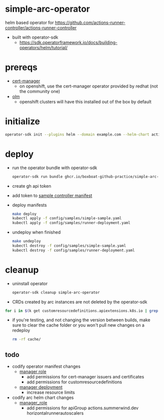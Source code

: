 # simple-arc-operator
helm based operator for https://github.com/actions-runner-controller/actions-runner-controller
- built with operator-sdk
  - https://sdk.operatorframework.io/docs/building-operators/helm/tutorial/

# prereqs
  - [cert-manager](https://cert-manager.io/docs/installation/helm/)
    - on openshift, use the cert-manager operator provided by redhat (not the community one)
  - [olm](https://sdk.operatorframework.io/docs/olm-integration/tutorial-bundle/#enabling-olm)
    - openshift clusters will have this installed out of the box by default

# initialize
```sh
operator-sdk init --plugins helm --domain example.com --helm-chart actions-runner-controller --helm-chart-repo https://actions-runner-controller.github.io/actions-runner-controller
```
# deploy 
  - run the operator bundle with operator-sdk 
    ```sh
    operator-sdk run bundle ghcr.io/boxboat-github-practice/simple-arc-operator-bundle:experimental
    ```
  - create gh api token
  - add token to [sample controller manifest](./config/samples/simple-sample.yaml)
  - deploy manifests
    ```sh
    make deploy
    kubectl apply -f config/samples/simple-sample.yaml
    kubectl apply -f config/samples/runner-deployment.yaml
    ```
  
  - undeploy when finished
    ```sh
    make undeploy
    kubectl destroy -f config/samples/simple-sample.yaml
    kubectl destroy -f config/samples/runner-deployment.yaml
    ```

# cleanup
- uninstall operator
  ```sh
  operator-sdk cleanup simple-arc-operator
  ```

- CRDs created by arc instances are not deleted by the operator-sdk
```sh
for i in $(k get customresourcedefinitions.apiextensions.k8s.io | grep ".*actions\.summerwind\.dev" | awk '{print $1}'); do kubectl delete customresourcedefinition $i; done
```
- if you're testing, and not changing the version between builds, make sure to clear the cache folder or you won't pull new changes on a redeploy
  ```sh
  rm -rf cache/
  ```

## todo
- codify operator manifest changes
  - [manager role](./config/rbac/role.yaml)
    - add permissions for cert-manager issuers and certificates
    - add permissions for customresourcedefinitions
  - [manager deployment](./config/manager/manager.yaml)
    - increase resource limits
- codify arc helm chart changes
  - [manager_role](./helm-charts/actions-runner-controller/templates/manager_role.yaml)
    - add permissions for apiGroup actions.summerwind.dev horizontalrunnerautoscalers
